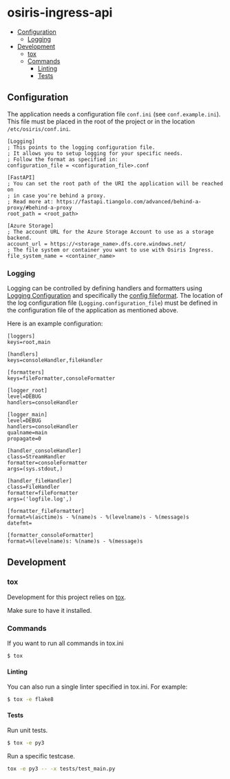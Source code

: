 # osiris-ingress-api <!-- omit in toc -->
- [Configuration](#configuration)
  - [Logging](#logging)
- [Development](#development)
  - [tox](#tox)
  - [Commands](#commands)
    - [Linting](#linting)
    - [Tests](#tests)

## Configuration

The application needs a configuration file `conf.ini` (see `conf.example.ini`). This file must 
be placed in the root of the project or in the location `/etc/osiris/conf.ini`.

```
[Logging]
; This points to the logging configuration file.
; It allows you to setup logging for your specific needs.
; Follow the format as specified in: 
configuration_file = <configuration_file>.conf

[FastAPI]
; You can set the root path of the URI the application will be reached on
; in case you're behind a proxy.
; Read more at: https://fastapi.tiangolo.com/advanced/behind-a-proxy/#behind-a-proxy
root_path = <root_path>

[Azure Storage]
; The account URL for the Azure Storage Account to use as a storage backend.
account_url = https://<storage_name>.dfs.core.windows.net/
; The file system or container you want to use with Osiris Ingress.
file_system_name = <container_name>
```

### Logging
Logging can be controlled by defining handlers and formatters using [Logging Configuration](https://docs.python.org/3/library/logging.config.html) and specifically the [config fileformat](https://docs.python.org/3/library/logging.config.html#logging-config-fileformat). 
The location of the log configuration file (`Logging.configuration_file`) must be defined in the configuration file of the application as mentioned above.

Here is an example configuration:

```
[loggers]
keys=root,main

[handlers]
keys=consoleHandler,fileHandler

[formatters]
keys=fileFormatter,consoleFormatter

[logger_root]
level=DEBUG
handlers=consoleHandler

[logger_main]
level=DEBUG
handlers=consoleHandler
qualname=main
propagate=0

[handler_consoleHandler]
class=StreamHandler
formatter=consoleFormatter
args=(sys.stdout,)

[handler_fileHandler]
class=FileHandler
formatter=fileFormatter
args=('logfile.log',)

[formatter_fileFormatter]
format=%(asctime)s - %(name)s - %(levelname)s - %(message)s
datefmt=

[formatter_consoleFormatter]
format=%(levelname)s: %(name)s - %(message)s
```

## Development

### tox

Development for this project relies on [tox](https://tox.readthedocs.io/).

Make sure to have it installed.

### Commands

If you want to run all commands in tox.ini

```sh
$ tox
```

#### Linting

You can also run a single linter specified in tox.ini. For example:

```sh
$ tox -e flake8
```


#### Tests

Run unit tests.

```sh
$ tox -e py3
```

Run a specific testcase.

```sh
tox -e py3 -- -x tests/test_main.py
```
